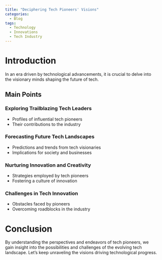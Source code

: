 ```yaml
---
title: "Deciphering Tech Pioneers' Visions"
categories:
  - Blog
tags:
  - Technology
  - Innovations
  - Tech Industry
---
```


# Introduction
In an era driven by technological advancements, it is crucial to delve into the visionary minds shaping the future of tech.

## Main Points
### Exploring Trailblazing Tech Leaders
- Profiles of influential tech pioneers
- Their contributions to the industry

### Forecasting Future Tech Landscapes
- Predictions and trends from tech visionaries
- Implications for society and businesses

### Nurturing Innovation and Creativity
- Strategies employed by tech pioneers
- Fostering a culture of innovation

### Challenges in Tech Innovation
- Obstacles faced by pioneers
- Overcoming roadblocks in the industry

# Conclusion
By understanding the perspectives and endeavors of tech pioneers, we gain insight into the possibilities and challenges of the evolving tech landscape. Let’s keep unraveling the visions driving technological progress.